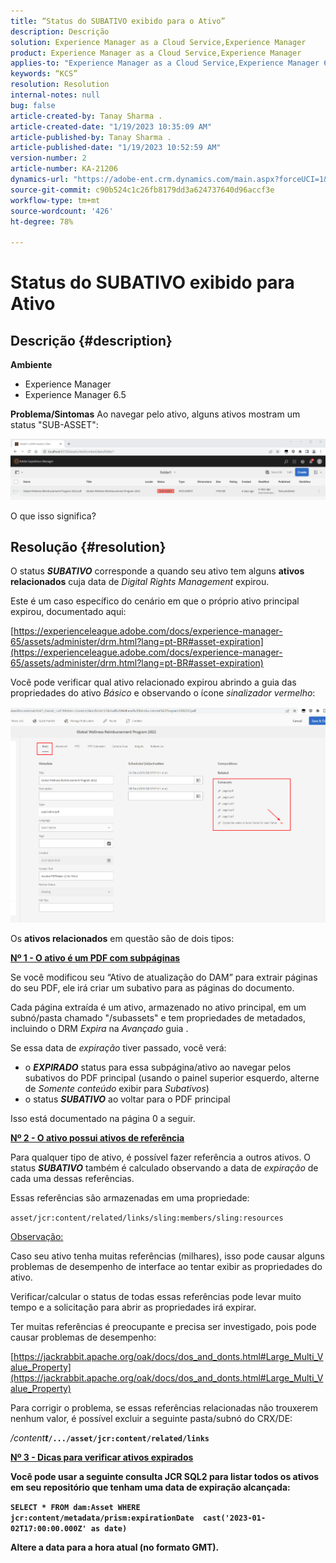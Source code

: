 ```yaml
---
title: “Status do SUBATIVO exibido para o Ativo”
description: Descrição
solution: Experience Manager as a Cloud Service,Experience Manager
product: Experience Manager as a Cloud Service,Experience Manager
applies-to: "Experience Manager as a Cloud Service,Experience Manager 6.5,Experience Manager"
keywords: “KCS”
resolution: Resolution
internal-notes: null
bug: false
article-created-by: Tanay Sharma .
article-created-date: "1/19/2023 10:35:09 AM"
article-published-by: Tanay Sharma .
article-published-date: "1/19/2023 10:52:59 AM"
version-number: 2
article-number: KA-21206
dynamics-url: "https://adobe-ent.crm.dynamics.com/main.aspx?forceUCI=1&pagetype=entityrecord&etn=knowledgearticle&id=f3bef6ef-e497-ed11-aad1-6045bd006e5a"
source-git-commit: c90b524c1c26fb8179dd3a624737640d96accf3e
workflow-type: tm+mt
source-wordcount: '426'
ht-degree: 78%

---
```


# Status do SUBATIVO exibido para Ativo

## Descrição {#description}

<b>Ambiente</b>
- Experience Manager
- Experience Manager 6.5



<b>Problema/Sintomas</b>
Ao navegar pelo ativo, alguns ativos mostram um status &quot;SUB-ASSET&quot;:

![](assets/___f5bef6ef-e497-ed11-aad1-6045bd006e5a___.png)

O que isso significa?


## Resolução {#resolution}


O status <b>*SUBATIVO</b>* corresponde a quando seu ativo tem alguns <b>ativos relacionados</b> cuja data de *Digital Rights Management* expirou.

Este é um caso específico do cenário em que o próprio ativo principal expirou, documentado aqui:

[https://experienceleague.adobe.com/docs/experience-manager-65/assets/administer/drm.html?lang=pt-BR#asset-expiration](https://experienceleague.adobe.com/docs/experience-manager-65/assets/administer/drm.html?lang=pt-BR#asset-expiration)

Você pode verificar qual ativo relacionado expirou abrindo a guia das propriedades do ativo *Básico* e observando o ícone *sinalizador vermelho*:

![](assets/6269940b-b98a-ed11-81ac-6045bd006ce9.png)



Os <b>ativos relacionados</b> em questão são de dois tipos:

<u><b>Nº 1 - O ativo é um PDF com subpáginas</b></u>

Se você modificou seu “Ativo de atualização do DAM” para extrair páginas do seu PDF, ele irá criar um subativo para as páginas do documento.

Cada página extraída é um ativo, armazenado no ativo principal, em um subnó/pasta chamado &quot;/subassets&quot; e tem propriedades de metadados, incluindo o DRM *Expira* na *Avançado* guia .

Se essa data de *expiração* tiver passado, você verá:

- o <b>*EXPIRADO</b>* status para essa subpágina/ativo ao navegar pelos subativos do PDF principal (usando o painel superior esquerdo, alterne de *Somente conteúdo* exibir para *Subativos*)
- o status <b>*SUBATIVO</b>* ao voltar para o PDF principal


Isso está documentado na página 0 a seguir.



<u><b>Nº 2 - O ativo possui ativos de referência</b></u>

Para qualquer tipo de ativo, é possível fazer referência a outros ativos. O status <b>*SUBATIVO</b>* também é calculado observando a data de *expiração* de cada uma dessas referências.

Essas referências são armazenadas em uma propriedade:

`asset/jcr:content/related/links/sling:members/sling:resources`

<u>Observação:</u>

Caso seu ativo tenha muitas referências (milhares), isso pode causar alguns problemas de desempenho de interface ao tentar exibir as propriedades do ativo.

Verificar/calcular o status de todas essas referências pode levar muito tempo e a solicitação para abrir as propriedades irá expirar.

Ter muitas referências é preocupante e precisa ser investigado, pois pode causar problemas de desempenho:

[https://jackrabbit.apache.org/oak/docs/dos_and_donts.html#Large_Multi_Value_Property](https://jackrabbit.apache.org/oak/docs/dos_and_donts.html#Large_Multi_Value_Property)

Para corrigir o problema, se essas referências relacionadas não trouxerem nenhum valor, é possível excluir a seguinte pasta/subnó do CRX/DE:

*/content<b>t*`/.../asset/jcr:content/related/links`



<u><b>Nº 3 - Dicas para verificar ativos expirados</b></u>

Você pode usar a seguinte consulta JCR SQL2 para listar todos os ativos em seu repositório que tenham uma data de expiração alcançada:

`SELECT * FROM dam:Asset WHERE jcr:content/metadata/prism:expirationDate  cast('2023-01-02T17:00:00.000Z' as date)`



Altere a data para a hora atual (no formato GMT).

